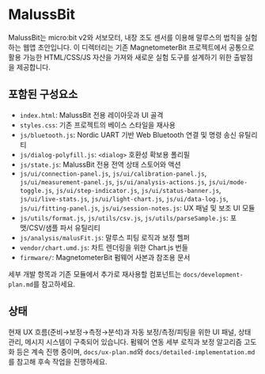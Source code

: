 # MalussBit

MalussBit는 micro:bit v2와 서보모터, 내장 조도 센서를 이용해 말루스의 법칙을 실험하는 웹앱 초안입니다. 이 디렉터리는 기존 MagnetometerBit 프로젝트에서 공통으로 활용 가능한 HTML/CSS/JS 자산을 가져와 새로운 실험 도구를 설계하기 위한 출발점을 제공합니다.

## 포함된 구성요소

- `index.html`: MalussBit 전용 레이아웃과 UI 골격
- `styles.css`: 기존 프로젝트의 베이스 스타일을 재사용
- `js/bluetooth.js`: Nordic UART 기반 Web Bluetooth 연결 및 명령 송신 유틸리티
- `js/dialog-polyfill.js`: `<dialog>` 호환성 확보용 폴리필
- `js/state.js`: MalussBit 전용 전역 상태 스토어와 액션
- `js/ui/connection-panel.js`, `js/ui/calibration-panel.js`, `js/ui/measurement-panel.js`, `js/ui/analysis-actions.js`, `js/ui/mode-toggle.js`, `js/ui/step-indicator.js`, `js/ui/status-banner.js`, `js/ui/live-stats.js`, `js/ui/light-chart.js`, `js/ui/data-log.js`, `js/ui/fitting-panel.js`, `js/ui/session-notes.js`: UX 패널 및 보조 UI 모듈
- `js/utils/format.js`, `js/utils/csv.js`, `js/utils/parseSample.js`: 포맷/CSV/샘플 파서 유틸리티
- `js/analysis/malusFit.js`: 말루스 피팅 로직과 보정 헬퍼
- `vendor/chart.umd.js`: 차트 렌더링을 위한 Chart.js 번들
- `firmware/`: MagnetometerBit 펌웨어 사본과 참조용 문서

세부 개발 항목과 기존 모듈에서 추가로 재사용할 컴포넌트는 `docs/development-plan.md`를 참고하세요.

## 상태

현재 UX 흐름(준비→보정→측정→분석)과 자동 보정/측정/피팅을 위한 UI 패널, 상태 관리, 메시지 시스템이 구축되어 있습니다. 펌웨어 연동 세부 로직과 보정 알고리즘 고도화 등은 계속 진행 중이며, `docs/ux-plan.md`와 `docs/detailed-implementation.md`를 참고해 후속 작업을 진행하세요.
